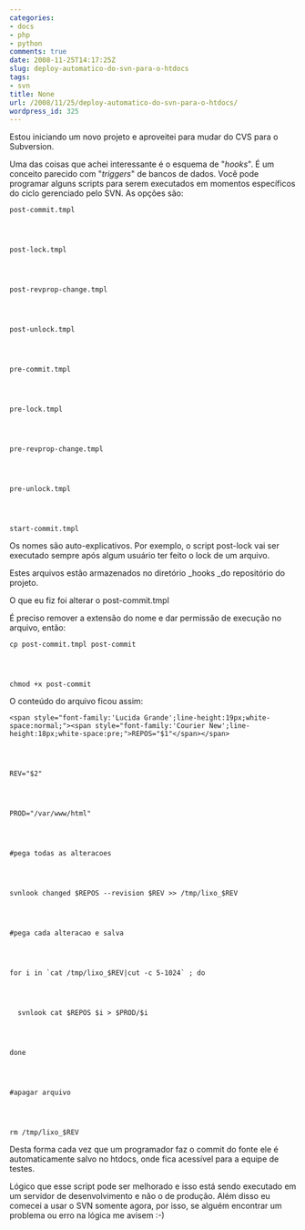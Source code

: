 ```yaml
---
categories:
- docs
- php
- python
comments: true
date: 2008-11-25T14:17:25Z
slug: deploy-automatico-do-svn-para-o-htdocs
tags:
- svn
title: None
url: /2008/11/25/deploy-automatico-do-svn-para-o-htdocs/
wordpress_id: 325
---
```


Estou iniciando um novo projeto e aproveitei para mudar do CVS para o Subversion. 

Uma das coisas que achei interessante é o esquema de "_hooks_". É um conceito parecido com "_triggers_" de bancos de dados. Você pode programar alguns scripts para serem executados em momentos específicos do ciclo gerenciado pelo SVN. As opções são:

    
    post-commit.tmpl



    
    post-lock.tmpl



    
    post-revprop-change.tmpl



    
    post-unlock.tmpl



    
    pre-commit.tmpl



    
    pre-lock.tmpl



    
    pre-revprop-change.tmpl



    
    pre-unlock.tmpl



    
    start-commit.tmpl


Os nomes são auto-explicativos. Por exemplo, o script post-lock vai ser executado sempre após algum usuário ter feito o lock de um arquivo.

Estes arquivos estão armazenados no diretório _hooks _do repositório do projeto.

O que eu fiz foi alterar o post-commit.tmpl

É preciso remover a extensão do nome e dar permissão de execução no arquivo, então:

    
    cp post-commit.tmpl post-commit



    
    chmod +x post-commit


O conteúdo do arquivo ficou assim:

    
    <span style="font-family:'Lucida Grande';line-height:19px;white-space:normal;"><span style="font-family:'Courier New';line-height:18px;white-space:pre;">REPOS="$1"</span></span>



    
    REV="$2"



    
    PROD="/var/www/html"



    
    #pega todas as alteracoes



    
    svnlook changed $REPOS --revision $REV >> /tmp/lixo_$REV



    
    #pega cada alteracao e salva



    
    for i in `cat /tmp/lixo_$REV|cut -c 5-1024` ; do



    
      svnlook cat $REPOS $i > $PROD/$i



    
    done



    
    #apagar arquivo



    
    rm /tmp/lixo_$REV




Desta forma cada vez que um programador faz o commit do fonte ele é automaticamente salvo no htdocs, onde fica acessível para a equipe de testes. 




Lógico que esse script pode ser melhorado e isso está sendo executado em um servidor de desenvolvimento e não o de produção. Além disso eu comecei a usar o SVN somente agora, por isso, se alguém encontrar um problema ou erro na lógica me avisem :-)
